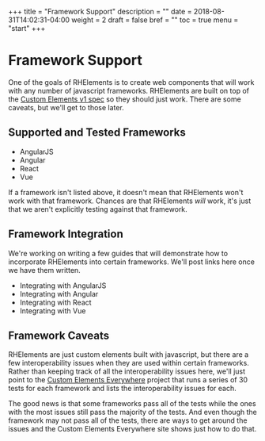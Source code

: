 +++
title = "Framework Support"
description = ""
date = 2018-08-31T14:02:31-04:00
weight = 2
draft = false
bref = ""
toc = true
menu = "start"
+++


# Framework Support

One of the goals of RHElements is to create web components that will work with any number of javascript frameworks. RHElements are built on top of the [Custom Elements v1 spec](https://w3c.github.io/webcomponents/spec/custom/) so they should just work. There are some caveats, but we'll get to those later.

## Supported and Tested Frameworks

- AngularJS
- Angular
- React
- Vue

If a framework isn't listed above, it doesn't mean that RHElements won't work with that framework. Chances are that RHElements *will* work, it's just that we aren't explicitly testing against that framework.

## Framework Integration

We're working on writing a few guides that will demonstrate how to incorporate RHElements into certain frameworks. We'll post links here once we have them written.

- Integrating with AngularJS
- Integrating with Angular
- Integrating with React
- Integrating with Vue

## Framework Caveats

RHElements are just custom elements built with javascript, but there are a few interoperability issues when they are used within certain frameworks. Rather than keeping track of all the interoperability issues here, we'll just point to the [Custom Elements Everywhere](https://custom-elements-everywhere.com/) project that runs a series of 30 tests for each framework and lists the interoperability issues for each.

The good news is that some frameworks pass all of the tests while the ones with the most issues still pass the majority of the tests. And even though the framework may not pass all of the tests, there are ways to get around the issues and the Custom Elements Everywhere site shows just how to do that.
